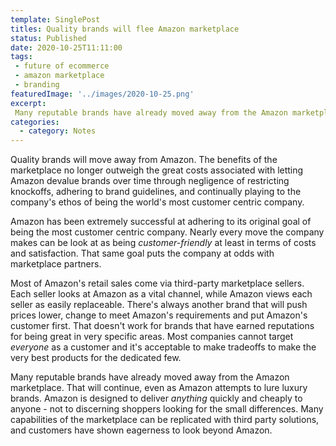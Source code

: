 ```yaml
---
template: SinglePost
titles: Quality brands will flee Amazon marketplace 
status: Published
date: 2020-10-25T11:11:00
tags:
 - future of ecommerce
 - amazon marketplace
 - branding
featuredImage: '../images/2020-10-25.png'
excerpt:
 Many reputable brands have already moved away from the Amazon marketplace. That will continue, even as Amazon attempts to lure luxury brands. Many capabilities of the marketplace can be replicated with third party solutions, and customers have shown eagerness to look beyond Amazon.
categories:
  - category: Notes
---
```

Quality brands will move away from Amazon. The benefits of the marketplace no longer outweigh the great costs associated with letting Amazon devalue brands over time through negligence of restricting knockoffs, adhering to brand guidelines, and continually playing to the company's ethos of being the world's most customer centric company.

Amazon has been extremely successful at adhering to its original goal of being the most customer centric company. Nearly every move the company makes can be look at as being _customer-friendly_ at least in terms of costs and satisfaction. That same goal puts the company at odds with marketplace partners.

Most of Amazon's retail sales come via third-party marketplace sellers. Each seller looks at Amazon as a vital channel, while Amazon views each seller as easily replaceable. There's always another brand that will push prices lower, change to meet Amazon's requirements and put Amazon's customer first. That doesn't work for brands that have earned reputations for being great in very specific areas. Most companies cannot target _everyone_ as a customer and it's acceptable to make tradeoffs to make the very best products for the dedicated few.

Many reputable brands have already moved away from the Amazon marketplace. That will continue, even as Amazon attempts to lure luxury brands. Amazon is designed to deliver _anything_ quickly and cheaply to anyone - not to discerning shoppers looking for the small differences. Many capabilities of the marketplace can be replicated with third party solutions, and customers have shown eagerness to look beyond Amazon.
